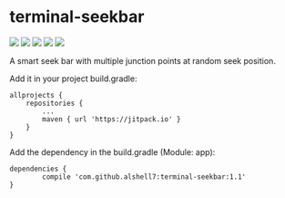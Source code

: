 # terminal-seekbar
[![](https://jitpack.io/v/alshell7/terminal-seekbar.svg)](https://jitpack.io/#alshell7/terminal-seekbar)
[![](http://img.shields.io/badge/build-passing-blue.svg)]()
[![](http://img.shields.io/badge/platform-android-green.svg)](https://developer.android.com/index.html)
[![](http://img.shields.io/badge/API-11+-brightgreen.svg)]()
[![](http://img.shields.io/badge/App_Using-FollowApp-green.svg?style=social)](https://play.google.com/store/apps/details?id=com.products.zinnox.followapp)




A smart seek bar with multiple junction points at random seek position.

Add it in your project build.gradle:

	allprojects {
		repositories {
			...
			maven { url 'https://jitpack.io' }
		}
	}
  
  
Add the dependency in the build.gradle (Module: app):

	dependencies {
	        compile 'com.github.alshell7:terminal-seekbar:1.1'
	}
